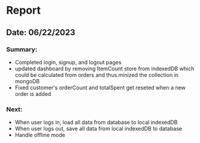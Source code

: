 # Report

## Date: 06/22/2023

### Summary:
- Completed login, signup, and logout pages
- updated dashboard by removing ItemCount store from indexedDB which could be calculated from orders and thus minized the collection in mongoDB
- Fixed customer's orderCount and totalSpent get reseted when a new order is added

### Next:
- When user logs in, load all data from database to local indexedDB
- When user logs out, save all data from local indexedDB to database
- Handle offline mode